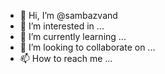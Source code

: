 - 👋 Hi, I’m @sambazvand
- 👀 I’m interested in ...
- 🌱 I’m currently learning ...
- 💞️ I’m looking to collaborate on ...
- 📫 How to reach me ...

<!---
sambazvand/sambazvand is a ✨ special ✨ repository because its `README.md` (this file) appears on your GitHub profile.
You can click the Preview link to take a look at your changes.
--->
